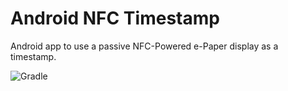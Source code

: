 # Android NFC Timestamp
Android app to use a passive NFC-Powered e-Paper display as a timestamp.

![Gradle](https://github.com/thomasleplus/android-nfc-timestamp/workflows/Gradle/badge.svg)
